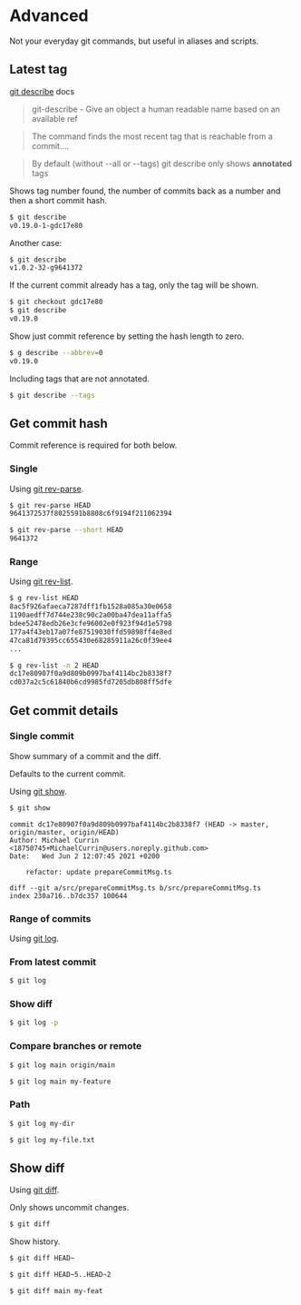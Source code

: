 # Advanced

Not your everyday git commands, but useful in aliases and scripts.


## Latest tag

[git describe](https://git-scm.com/docs/git-describe) docs

> git-describe - Give an object a human readable name based on an available ref

> The command finds the most recent tag that is reachable from a commit....

> By default (without --all or --tags) git describe only shows **annotated** tags

Shows tag number found, the number of commits back as a number and then a short commit hash.

```sh
$ git describe
v0.19.0-1-gdc17e80
```

Another case:

```sh
$ git describe
v1.0.2-32-g9641372
```

If the current commit already has a tag, only the tag will be shown.

```sh
$ git checkout gdc17e80
$ git describe
v0.19.0
```

Show just commit reference by setting the hash length to zero.

```sh
$ g describe --abbrev=0
v0.19.0
```

Including tags that are not annotated.

```sh
$ git describe --tags
```


## Get commit hash

Commit reference is required for both below.

### Single

Using [git rev-parse](https://git-scm.com/docs/git-rev-parse).

```sh
$ git rev-parse HEAD 
9641372537f8025591b8808c6f9194f211062394
```

```sh
$ git rev-parse --short HEAD 
9641372
```

### Range

Using [git rev-list](https://git-scm.com/docs/git-rev-parse).

```sh
$ g rev-list HEAD
8ac5f926afaeca7287dff1fb1528a085a30e0658
1190aedff7d744e238c90c2a00ba47dea11affa5
bdee52478edb26e3cfe96002e0f923f94d1e5798
177a4f43eb17a07fe87519030ffd59898ff4e8ed
47ca81d79395cc655430e68285911a26c0f39ee4
...
```

```sh
$ g rev-list -n 2 HEAD
dc17e80907f0a9d809b0997baf4114bc2b8338f7
cd037a2c5c61840b6cd9985fd7205db808ff5dfe
```


## Get commit details

### Single commit

Show summary of a commit and the diff.

Defaults to the current commit.

Using [git show](https://git-scm.com/docs/git-show).

```sh
$ git show
```
```
commit dc17e80907f0a9d809b0997baf4114bc2b8338f7 (HEAD -> master, origin/master, origin/HEAD)
Author: Michael Currin <18750745+MichaelCurrin@users.noreply.github.com>
Date:   Wed Jun 2 12:07:45 2021 +0200

    refactor: update prepareCommitMsg.ts

diff --git a/src/prepareCommitMsg.ts b/src/prepareCommitMsg.ts
index 230a716..b7dc357 100644
```

### Range of commits

Using [git log](https://git-scm.com/docs/git-log).

### From latest commit

```sh
$ git log
```

### Show diff

```sh
$ git log -p
```

### Compare branches or remote

```sh
$ git log main origin/main
```

```sh
$ git log main my-feature
```


### Path

```sh
$ git log my-dir
```

```sh
$ git log my-file.txt
```


## Show diff

Using [git diff](https://git-scm.com/docs/git-diff).

Only shows uncommit changes.

```sh
$ git diff
```

Show history.

```sh
$ git diff HEAD~
```

```sh
$ git diff HEAD~5..HEAD~2
```

```sh
$ git diff main my-feat
```
